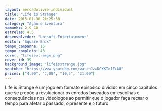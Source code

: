 ```yaml
---
layout: mercadolivre-individual
title: "Life is Strange"
date: 2015-01-30 20:25:30
category: "Ação e Aventura"
tamanho: 2,9 GB
estrelas: 4,5
desenvolvedor: "Ubisoft Entertainment"
editor: "Square Enix"
tempo_campanha: 16
tempo_completo: 43
cover: "lifeisstrange.png"
cover_id: 39
background_image: "lifeisstrange.jpg"
youtube: "https://www.youtube.com/watch?v=DCXKTo1E4A8"
prices: ["4,90", "7,00", "10,5", "21,00"]
---
```


Life is Strange é um jogo em formato episódico dividido em cinco capítulos que se propõe a revolucionar os enredos baseados em escolhas e consequências nos videojogos ao permitir que o jogador faça recuar o tempo para afetar o passado, o presente e o futuro.
